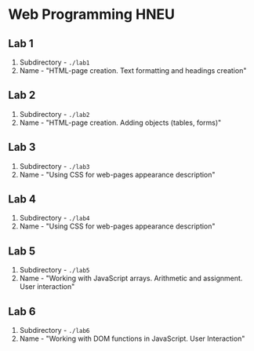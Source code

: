 # Web Programming HNEU

## Lab 1
1. Subdirectory - `./lab1`
2. Name - "HTML-page creation. Text formatting and headings creation"

## Lab 2
1. Subdirectory - `./lab2`
2. Name - "HTML-page creation. Adding objects (tables, forms)"

## Lab 3
1. Subdirectory - `./lab3`
2. Name - "Using CSS for web-pages appearance description"

## Lab 4
1. Subdirectory - `./lab4`
2. Name - "Using CSS for web-pages appearance description"

## Lab 5
1. Subdirectory - `./lab5`
2. Name - "Working with JavaScript arrays. Arithmetic and assignment. User interaction"

## Lab 6
1. Subdirectory - `./lab6`
2. Name - "Working with DOM functions in JavaScript. User Interaction"